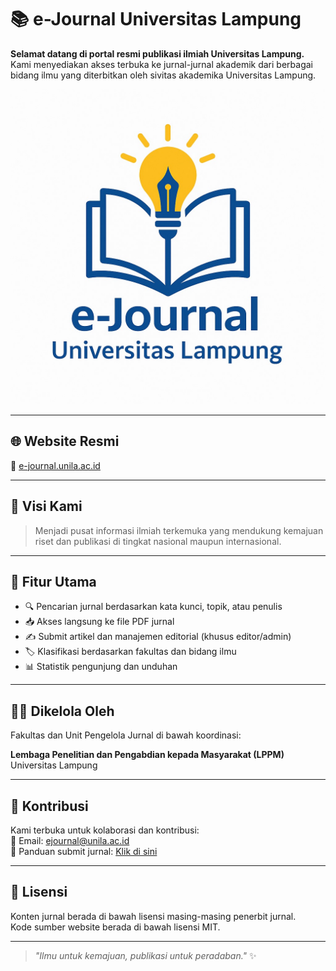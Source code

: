 # 📚 e-Journal Universitas Lampung

**Selamat datang di portal resmi publikasi ilmiah Universitas Lampung.**  
Kami menyediakan akses terbuka ke jurnal-jurnal akademik dari berbagai bidang ilmu yang diterbitkan oleh sivitas akademika Universitas Lampung.

![banner](img/logo.jpg) <!-- Ganti dengan URL banner jika ada -->

---

## 🌐 Website Resmi
📎 [e-journal.unila.ac.id](https://e-journal.unila.ac.id)

---

## 🎯 Visi Kami

> Menjadi pusat informasi ilmiah terkemuka yang mendukung kemajuan riset dan publikasi di tingkat nasional maupun internasional.

---

## 📌 Fitur Utama

- 🔍 Pencarian jurnal berdasarkan kata kunci, topik, atau penulis
- 📥 Akses langsung ke file PDF jurnal
- ✍️ Submit artikel dan manajemen editorial (khusus editor/admin)
- 🏷️ Klasifikasi berdasarkan fakultas dan bidang ilmu
- 📊 Statistik pengunjung dan unduhan

---

## 🧑‍💼 Dikelola Oleh

Fakultas dan Unit Pengelola Jurnal di bawah koordinasi:

**Lembaga Penelitian dan Pengabdian kepada Masyarakat (LPPM)**  
Universitas Lampung

---

## 🤝 Kontribusi

Kami terbuka untuk kolaborasi dan kontribusi:  
📧 Email: ejournal@unila.ac.id  
📂 Panduan submit jurnal: [Klik di sini](https://e-journal.unila.ac.id/guidelines) <!-- ganti jika ada -->

---

## 📜 Lisensi

Konten jurnal berada di bawah lisensi masing-masing penerbit jurnal.  
Kode sumber website berada di bawah lisensi MIT.

---

> _"Ilmu untuk kemajuan, publikasi untuk peradaban."_ ✨
